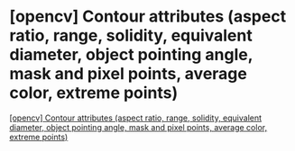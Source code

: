 # [opencv] Contour attributes (aspect ratio, range, solidity, equivalent diameter, object pointing angle, mask and pixel points, average color, extreme points)
[[opencv] Contour attributes (aspect ratio, range, solidity, equivalent diameter, object pointing angle, mask and pixel points, average color, extreme points)](https://aiwithcloud.com/2022/09/19/opencv_contour_attributes_aspect_ratio_range_solidity_equivalent_diameter_object_pointing_angle_mask_and_pixel_points_average_color_extreme_points/)